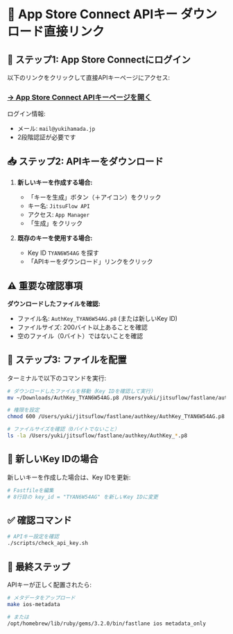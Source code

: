 # 🔑 App Store Connect APIキー ダウンロード直接リンク

## 📱 ステップ1: App Store Connectにログイン

以下のリンクをクリックして直接APIキーページにアクセス:

### [→ App Store Connect APIキーページを開く](https://appstoreconnect.apple.com/access/api)

ログイン情報:
- メール: `mail@yukihamada.jp`
- 2段階認証が必要です

## 📥 ステップ2: APIキーをダウンロード

1. **新しいキーを作成する場合:**
   - 「キーを生成」ボタン（＋アイコン）をクリック
   - キー名: `JitsuFlow API`
   - アクセス: `App Manager`
   - 「生成」をクリック

2. **既存のキーを使用する場合:**
   - Key ID `TYAN6W54AG` を探す
   - 「APIキーをダウンロード」リンクをクリック

## ⚠️ 重要な確認事項

**ダウンロードしたファイルを確認:**
- ファイル名: `AuthKey_TYAN6W54AG.p8` (または新しいKey ID)
- ファイルサイズ: 200バイト以上あることを確認
- 空のファイル（0バイト）ではないことを確認

## 🚀 ステップ3: ファイルを配置

ターミナルで以下のコマンドを実行:

```bash
# ダウンロードしたファイルを移動（Key IDを確認して実行）
mv ~/Downloads/AuthKey_TYAN6W54AG.p8 /Users/yuki/jitsuflow/fastlane/authkey/

# 権限を設定
chmod 600 /Users/yuki/jitsuflow/fastlane/authkey/AuthKey_TYAN6W54AG.p8

# ファイルサイズを確認（0バイトでないこと）
ls -la /Users/yuki/jitsuflow/fastlane/authkey/AuthKey_*.p8
```

## 📝 新しいKey IDの場合

新しいキーを作成した場合は、Key IDを更新:

```bash
# Fastfileを編集
# 8行目の key_id = "TYAN6W54AG" を新しいKey IDに変更
```

## ✅ 確認コマンド

```bash
# APIキー設定を確認
./scripts/check_api_key.sh
```

## 🎯 最終ステップ

APIキーが正しく配置されたら:

```bash
# メタデータをアップロード
make ios-metadata

# または
/opt/homebrew/lib/ruby/gems/3.2.0/bin/fastlane ios metadata_only
```